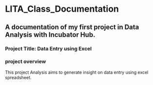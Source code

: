 # LITA_Class_Documentation
## A documentation of my first project in Data Analysis with Incubator Hub.

### Project Title: Data Entry using Excel

### project overview
This project Analysis aims to generate insight on data entry using excel spreadsheet.
